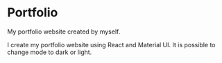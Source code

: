 # Portfolio
My portfolio website created by myself.

I create my portfolio website using React and Material UI. It is possible to change mode to dark or light.
